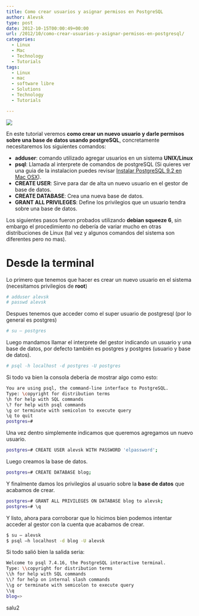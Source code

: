 ```yaml
---
title: Como crear usuarios y asignar permisos en PostgreSQL
author: Alevsk
type: post
date: 2012-10-15T00:00:49+00:00
url: /2012/10/como-crear-usuarios-y-asignar-permisos-en-postgresql/
categories:
  - Linux
  - Mac
  - Technology
  - Tutorials
tags:
  - Linux
  - mac
  - software libre
  - Solutions
  - Technology
  - Tutorials

---
```

[![](/images/logo_postgres-791620.png)](http://www.alevsk.com/2012/10/como-crear-usuarios-y-asignar-permisos-en-postgresql/logo_postgres-791620/)

En este tutorial veremos **como crear un nuevo usuario y darle permisos sobre una base de datos usando postgreSQL**, concretamente necesitaremos los siguientes comandos:

  * **adduser**: comando utilizado agregar usuarios en un sistema **UNIX/Linux**
  * **psql**: Llamada al interprete de comandos de postgreSQL (Si quieres ver una guia de la instalacion puedes revisar [Instalar PostgreSQL 9.2 en Mac OSX][1]).
  * **CREATE USER**: Sirve para dar de alta un nuevo usuario en el gestor de base de datos.
  * **CREATE DATABASE**: Crea una nueva base de datos.
  * **GRANT ALL PRIVILEGES**: Define los privilegios que un usuario tendra sobre una base de datos.

Los siguientes pasos fueron probados utilizando **debian squeeze 6**, sin embargo el procedimiento no debería de variar mucho en otras distribuciones de Linux (tal vez y algunos comandos del sistema son diferentes pero no mas).

# Desde la terminal 

Lo primero que tenemos que hacer es crear un nuevo usuario en el sistema (necesitamos privilegios de **root**)

```bash
# adduser alevsk  
# passwd alevsk
```

Despues tenemos que acceder como el super usuario de postgresql (por lo general es postgres)

```bash
# su – postgres
```

Luego mandamos llamar el interprete del gestor indicando un usuario y una base de datos, por defecto también es postgres y postgres (usuario y base de datos).

```bash
# psql -h localhost -d postgres -U postgres
```  
Si todo va bien la consola debería de mostrar algo como esto:  
```bash
You are using psql, the command-line interface to PostgreSQL.  
Type: \copyright for distribution terms  
\h for help with SQL commands  
\? for help with psql commands  
\g or terminate with semicolon to execute query  
\q to quit  
postgres=#
```

Una vez dentro simplemente indicamos que queremos agregamos un nuevo usuario.

```bash
postgres=# CREATE USER alevsk WITH PASSWORD 'elpassword';
```

Luego creamos la base de datos.

```bash
postgres=# CREATE DATABASE blog;
```

Y finalmente damos los privilegios al usuario sobre la **base de datos** que acabamos de crear.

```bash
postgres=# GRANT ALL PRIVILEGES ON DATABASE blog to alevsk;  
postgres=# \q
```

Y listo, ahora para corroborar que lo hicimos bien podemos intentar acceder al gestor con la cuenta que acabamos de crear.

```bash
$ su – alevsk  
$ psql –h localhost -d blog -U alevsk
```

Si todo salió bien la salida seria:

```bash
Welcome to psql 7.4.16, the PostgreSQL interactive terminal.  
Type: \\copyright for distribution terms  
\\h for help with SQL commands  
\\? for help on internal slash commands  
\\g or terminate with semicolon to execute query  
\\q  
blog=>
```

salu2

 [1]: http://www.alevsk.com/2012/10/instalar-postgresql-9-2-en-mac-osx/